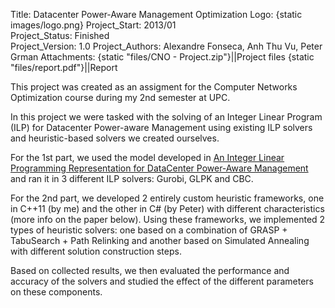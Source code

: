 Title: Datacenter Power-Aware Management Optimization
Logo: {static images/logo.png}
Project_Start: 2013/01  
Project_Status: Finished  
Project_Version: 1.0
Project_Authors: Alexandre Fonseca, Anh Thu Vu, Peter Grman
Attachments:
    {static "files/CNO - Project.zip"}||Project files
    {static "files/report.pdf"}||Report

This project was created as an assigment for the Computer Networks Optimization
course during my 2nd semester at UPC.

In this project we were tasked with the solving of an Integer Linear Program
(ILP) for Datacenter Power-aware Management using existing ILP solvers and
heuristic-based solvers we created ourselves.

<!-- PELICAN_END_SUMMARY -->

For the 1st part, we used the model developed in [An Integer Linear Programming
Representation for DataCenter Power-Aware Management](
"http://upcommons.upc.edu/e-prints/bitstream/2117/11061/1/R10-21.pdf") and ran
it in 3 different ILP solvers: Gurobi, GLPK and CBC.

For the 2nd part, we developed 2 entirely custom heuristic frameworks, one in
C++11 (by me) and the other in C# (by Peter) with different characteristics
(more info on the paper below). Using these frameworks, we implemented 2 types
of heuristic solvers: one based on a combination of GRASP + TabuSearch + Path
Relinking and another based on Simulated Annealing with different solution
construction steps.

Based on collected results, we then evaluated the performance and accuracy of
the solvers and studied the effect of the different parameters on these
components.
